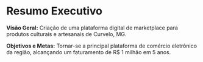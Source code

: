 
# Resumo Executivo

**Visão Geral:** Criação de uma plataforma digital de marketplace para produtos culturais e artesanais de Curvelo, MG.

**Objetivos e Metas:** Tornar-se a principal plataforma de comércio eletrônico da região, alcançando um faturamento de R$ 1 milhão em 5 anos.
